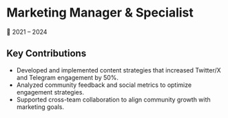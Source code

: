# Marketing Manager & Specialist
📅 2021 – 2024  

## Key Contributions

- Developed and implemented content strategies that increased Twitter/X and Telegram engagement by 50%.  
- Analyzed community feedback and social metrics to optimize engagement strategies.  
- Supported cross-team collaboration to align community growth with marketing goals.  
